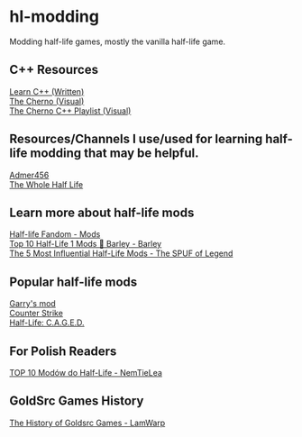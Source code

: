 # hl-modding
Modding half-life games, mostly the vanilla half-life game.
## C++ Resources
<a href="https://www.learncpp.com/">Learn C++ (Written)</a><br>
<a href="https://www.youtube.com/channel/UCQ-W1KE9EYfdxhL6S4twUNw">The Cherno (Visual)</a><br>
<a href="https://www.youtube.com/watch?v=18c3MTX0PK0&list=PLlrATfBNZ98dudnM48yfGUldqGD0S4FFb">The Cherno C++ Playlist (Visual)</a><br>

## Resources/Channels I use/used for learning half-life modding that may be helpful.
<a href="https://www.youtube.com/c/Admer456">Admer456</a><br>
<a href="https://twhl.info/wiki/page/Tutorial%3A_Setting_up_a_Mod%3A_Part_1_-_Custom_Game_feature">The Whole Half Life</a><br>

## Learn more about half-life mods
<a href="https://half-life.fandom.com/wiki/Mods">Half-life Fandom - Mods</a> <br>
<a href="https://youtu.be/IW6fAhH0sos">Top 10 Half-Life 1 Mods 🔶 Barley - Barley</a><br>
<a href="https://youtu.be/gHlqaEG0TJg">The 5 Most Influential Half-Life Mods - The SPUF of Legend</a><br>

## Popular half-life mods
<a href="https://en.wikipedia.org/wiki/Garry%27s_Mod">Garry's mod</a><br>
<a href="https://counterstrike.fandom.com/wiki/Counter-Strike">Counter Strike</a><br>
<a href="https://en.wikipedia.org/wiki/Half-Life:_C.A.G.E.D.">Half-Life: C.A.G.E.D.</a><br>

## For Polish Readers
<a href="https://www.youtube.com/watch?v=vaTXAVgUGz8">TOP 10 Modów do Half-Life - NemTieLea</a><br>

## GoldSrc Games History
<a href="https://youtu.be/Ld5NY3L5iao">The History of Goldsrc Games - LamWarp</a><br>





